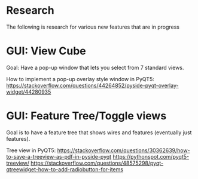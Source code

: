# Research

The following is research for various new features that are in progress

# GUI: View Cube

Goal: Have a pop-up window that lets you select from 7 standard views.

How to implement a pop-up overlay style window in PyQT5:
https://stackoverflow.com/questions/44264852/pyside-pyqt-overlay-widget/44280935

# GUI: Feature Tree/Toggle views

Goal is to have a feature tree that shows wires and features (eventually just features).

Tree view in PyQT5:
https://stackoverflow.com/questions/30362639/how-to-save-a-treeview-as-pdf-in-pyside-pyqt
https://pythonspot.com/pyqt5-treeview/
https://stackoverflow.com/questions/48575298/pyqt-qtreewidget-how-to-add-radiobutton-for-items

